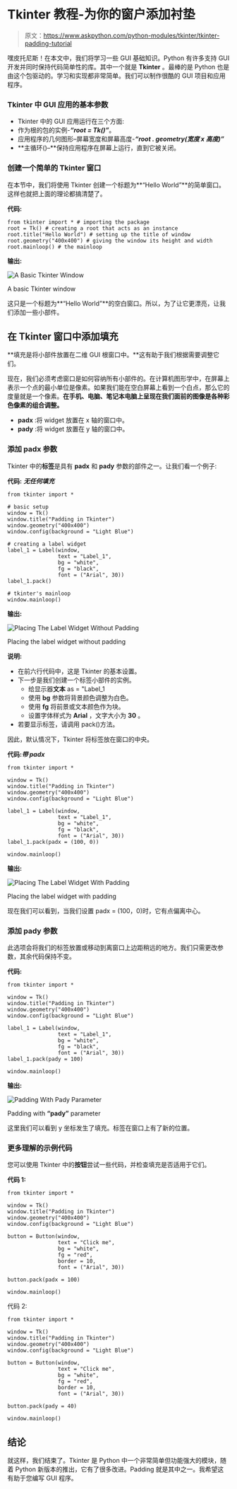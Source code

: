 # Tkinter 教程-为你的窗户添加衬垫

> 原文：<https://www.askpython.com/python-modules/tkinter/tkinter-padding-tutorial>

嘿皮托尼斯！在本文中，我们将学习一些 GUI 基础知识。Python 有许多支持 GUI 开发并同时保持代码简单性的库。其中一个就是 **Tkinter** 。最棒的是 Python 也是由这个包驱动的。学习和实现都非常简单。我们可以制作很酷的 GUI 项目和应用程序。

### **Tkinter 中 GUI 应用的基本参数**

*   Tkinter 中的 GUI 应用运行在三个方面:
*   作为根的包的实例-***“root = Tk()”***。
*   应用程序的几何图形–屏幕宽度和屏幕高度-***“root . geometry(宽度 x 高度)”***
*   **主循环()–**保持应用程序在屏幕上运行，直到它被关闭。

### 创建一个简单的 Tkinter 窗口

在本节中，我们将使用 Tkinter 创建一个标题为**“Hello World”**的简单窗口。这样也就把上面的理论都搞清楚了。

**代码:**

```
from tkinter import * # importing the package
root = Tk() # creating a root that acts as an instance
root.title("Hello World") # setting up the title of window
root.geometry("400x400") # giving the window its height and width
root.mainloop() # the mainloop

```

**输出:**

![A Basic Tkinter Window](img/a598f8f1c469095d0a568fe3b3e6f914.png)

A basic Tkinter window

这只是一个标题为**“Hello World”**的空白窗口。所以，为了让它更漂亮，让我们添加一些小部件。

## 在 Tkinter 窗口中添加填充

**填充是将小部件放置在二维 GUI 根窗口中。**这有助于我们根据需要调整它们。

现在，我们必须考虑窗口是如何容纳所有小部件的。在计算机图形学中，在屏幕上表示一个点的最小单位是像素。如果我们能在空白屏幕上看到一个白点，那么它的度量就是一个像素。**在手机、电脑、笔记本电脑上呈现在我们面前的图像是各种彩色像素的组合调整。**

*   **padx** :将 widget 放置在 x 轴的窗口中。
*   **pady** :将 widget 放置在 y 轴的窗口中。

### **添加 padx 参数**

Tkinter 中的**标签**是具有 **padx** 和 **pady** 参数的部件之一。让我们看一个例子:

**代码:** ***无任何填充***

```
from tkinter import *

# basic setup
window = Tk()
window.title("Padding in Tkinter")
window.geometry("400x400")
window.config(background = "Light Blue") 

# creating a label widget
label_1 = Label(window, 
                text = "Label_1",
                bg = "white",
                fg = "black",
                font = ("Arial", 30))
label_1.pack()

# tkinter's mainloop 
window.mainloop()

```

**输出:**

![Placing The Label Widget Without Padding](img/1a6f079399630a09bed8b70c3107610d.png)

Placing the label widget without padding

**说明:**

*   在前六行代码中，这是 Tkinter 的基本设置。
*   下一步是我们创建一个标签小部件的实例。
    *   给显示器**文本** as = "Label_1
    *   使用 **bg** 参数将背景颜色调整为白色。
    *   使用 **fg** 将前景或文本颜色作为块。
    *   设置字体样式为 **Arial** ，文字大小为 **30** 。
*   若要显示标签，请调用 pack()方法。

因此，默认情况下，Tkinter 将标签放在窗口的中央。

**代码:*带 padx***

```
from tkinter import *

window = Tk()
window.title("Padding in Tkinter")
window.geometry("400x400")
window.config(background = "Light Blue")

label_1 = Label(window, 
                text = "Label_1",
                bg = "white",
                fg = "black",
                font = ("Arial", 30))
label_1.pack(padx = (100, 0))

window.mainloop()

```

**输出:**

![Placing The Label Widget With Padding](img/01f631fe8498982f8578d091c8c58a20.png)

Placing the label widget with padding

现在我们可以看到，当我们设置 padx = (100，0)时，它有点偏离中心。

### **添加 pady 参数**

此选项会将我们的标签放置或移动到离窗口上边距稍远的地方。我们只需更改参数，其余代码保持不变。

**代码:**

```
from tkinter import *

window = Tk()
window.title("Padding in Tkinter")
window.geometry("400x400")
window.config(background = "Light Blue")

label_1 = Label(window, 
                text = "Label_1",
                bg = "white",
                fg = "black",
                font = ("Arial", 30))
label_1.pack(pady = 100)

window.mainloop()

```

**输出:**

![Padding With Pady Parameter](img/488833a5e8234f72a60f5f94e927a097.png)

Padding with **“pady”** parameter

这里我们可以看到 y 坐标发生了填充。标签在窗口上有了新的位置。

### **更多理解的示例代码**

您可以使用 Tkinter 中的**按钮**尝试一些代码，并检查填充是否适用于它们。

**代码 1:**

```
from tkinter import *

window = Tk()
window.title("Padding in Tkinter")
window.geometry("400x400")
window.config(background = "Light Blue")

button = Button(window, 
                text = "Click me",
                bg = "white",
                fg = "red",
                border = 10,
                font = ("Arial", 30))

button.pack(padx = 100)

window.mainloop()

```

代码 2:

```
from tkinter import *

window = Tk()
window.title("Padding in Tkinter")
window.geometry("400x400")
window.config(background = "Light Blue")

button = Button(window, 
                text = "Click me",
                bg = "white",
                fg = "red",
                border = 10,
                font = ("Arial", 30))

button.pack(pady = 40)

window.mainloop()

```

## 结论

就这样，我们结束了。Tkinter 是 Python 中一个非常简单但功能强大的模块，随着 Python 新版本的推出，它有了很多改进。Padding 就是其中之一。我希望这有助于您编写 GUI 程序。